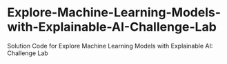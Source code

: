 # Explore-Machine-Learning-Models-with-Explainable-AI-Challenge-Lab
Solution Code for Explore Machine Learning Models with Explainable AI: Challenge Lab
